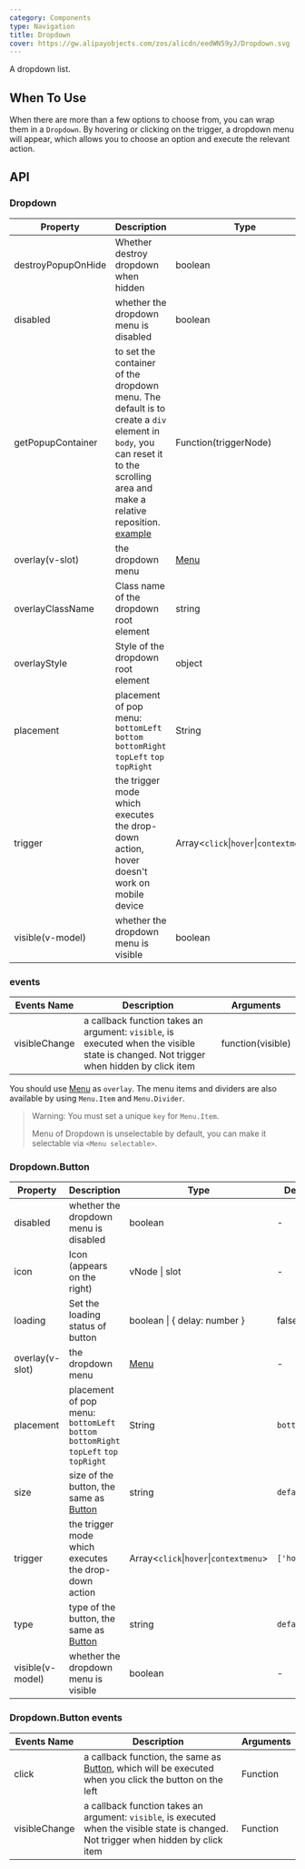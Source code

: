 ```yaml
---
category: Components
type: Navigation
title: Dropdown
cover: https://gw.alipayobjects.com/zos/alicdn/eedWN59yJ/Dropdown.svg
---
```


A dropdown list.

## When To Use

When there are more than a few options to choose from, you can wrap them in a `Dropdown`. By hovering or clicking on the trigger, a dropdown menu will appear, which allows you to choose an option and execute the relevant action.

## API

### Dropdown

| Property | Description | Type | Default |  |
| --- | --- | --- | --- | --- |
| destroyPopupOnHide | Whether destroy dropdown when hidden | boolean | false |  |
| disabled | whether the dropdown menu is disabled | boolean | - |  |
| getPopupContainer | to set the container of the dropdown menu. The default is to create a `div` element in `body`, you can reset it to the scrolling area and make a relative reposition. [example](https://codepen.io/afc163/pen/zEjNOy?editors=0010) | Function(triggerNode) | `() => document.body` |  |
| overlay(v-slot) | the dropdown menu | [Menu](/components/menu) | - |  |
| overlayClassName | Class name of the dropdown root element | string | - |  |
| overlayStyle | Style of the dropdown root element | object | - |  |
| placement | placement of pop menu: `bottomLeft` `bottom` `bottomRight` `topLeft` `top` `topRight` | String | `bottomLeft` |  |
| trigger | the trigger mode which executes the drop-down action, hover doesn't work on mobile device | Array&lt;`click`\|`hover`\|`contextmenu`> | `['hover']` |  |
| visible(v-model) | whether the dropdown menu is visible | boolean | - |  |

### events

| Events Name | Description | Arguments |
| --- | --- | --- |
| visibleChange | a callback function takes an argument: `visible`, is executed when the visible state is changed. Not trigger when hidden by click item | function(visible) |

You should use [Menu](/components/menu/) as `overlay`. The menu items and dividers are also available by using `Menu.Item` and `Menu.Divider`.

> Warning: You must set a unique `key` for `Menu.Item`.
>
> Menu of Dropdown is unselectable by default, you can make it selectable via `<Menu selectable>`.

### Dropdown.Button

| Property | Description | Type | Default | Version |
| --- | --- | --- | --- | --- |
| disabled | whether the dropdown menu is disabled | boolean | - |  |
| icon | Icon (appears on the right) | vNode \| slot | - | 1.5.0 |
| loading | Set the loading status of button | boolean \| { delay: number } | false |  |
| overlay(v-slot) | the dropdown menu | [Menu](/components/menu) | - |  |
| placement | placement of pop menu: `bottomLeft` `bottom` `bottomRight` `topLeft` `top` `topRight` | String | `bottomLeft` |  |
| size | size of the button, the same as [Button](/components/button) | string | `default` |  |
| trigger | the trigger mode which executes the drop-down action | Array&lt;`click`\|`hover`\|`contextmenu`> | `['hover']` |  |
| type | type of the button, the same as [Button](/components/button) | string | `default` |  |
| visible(v-model) | whether the dropdown menu is visible | boolean | - |  |

### Dropdown.Button events

| Events Name | Description | Arguments |
| --- | --- | --- |
| click | a callback function, the same as [Button](/components/button), which will be executed when you click the button on the left | Function |
| visibleChange | a callback function takes an argument: `visible`, is executed when the visible state is changed. Not trigger when hidden by click item | Function |
